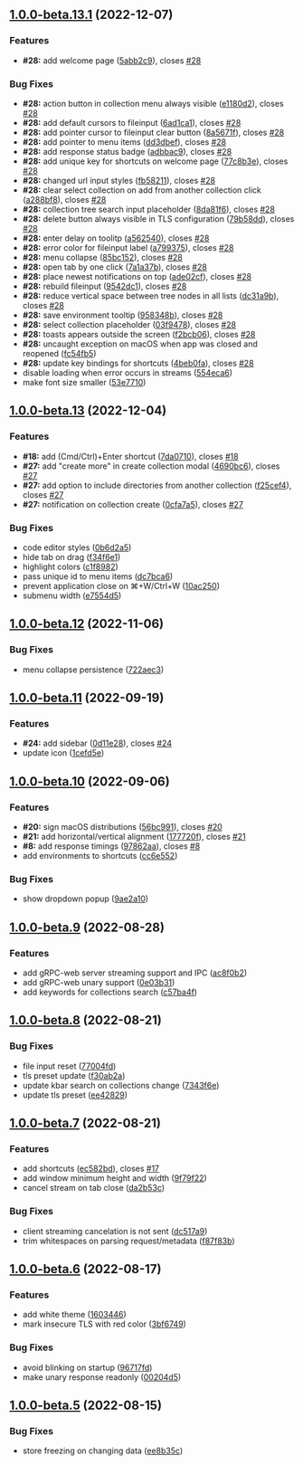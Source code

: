 

## [1.0.0-beta.13.1](https://github.com/getezy/ezy/compare/v1.0.0-beta.13...v1.0.0-beta.13.1) (2022-12-07)


### Features

* **#28:** add welcome page ([5abb2c9](https://github.com/getezy/ezy/commit/5abb2c9daf0408e1690ea3beccd696188a76b50d)), closes [#28](https://github.com/getezy/ezy/issues/28)


### Bug Fixes

* **#28:** action button in collection menu always visible ([e1180d2](https://github.com/getezy/ezy/commit/e1180d2c7e64496d68d17e5dddd2f62491ebb6c3)), closes [#28](https://github.com/getezy/ezy/issues/28)
* **#28:** add default cursors to fileinput ([6ad1ca1](https://github.com/getezy/ezy/commit/6ad1ca1eac602443dda15ae68829687cad2d8cfa)), closes [#28](https://github.com/getezy/ezy/issues/28)
* **#28:** add pointer cursor to fileinput clear button ([8a5671f](https://github.com/getezy/ezy/commit/8a5671fa59b379fd57f1b00e47d6d454a0b4a956)), closes [#28](https://github.com/getezy/ezy/issues/28)
* **#28:** add pointer to menu items ([dd3dbef](https://github.com/getezy/ezy/commit/dd3dbef35b337dc152b280ef1d47505834578a6c)), closes [#28](https://github.com/getezy/ezy/issues/28)
* **#28:** add response status badge ([adbbac9](https://github.com/getezy/ezy/commit/adbbac95e40b085d7b9bff0635e4392eede143b0)), closes [#28](https://github.com/getezy/ezy/issues/28)
* **#28:** add unique key for shortcuts on welcome page ([77c8b3e](https://github.com/getezy/ezy/commit/77c8b3e615035db5e7f62158e3f424add0d3b354)), closes [#28](https://github.com/getezy/ezy/issues/28)
* **#28:** changed url input styles ([fb58211](https://github.com/getezy/ezy/commit/fb5821106deefa6abd3f039985c601622710a7c5)), closes [#28](https://github.com/getezy/ezy/issues/28)
* **#28:** clear select collection on add from another collection click ([a288bf8](https://github.com/getezy/ezy/commit/a288bf8673f706c10070e9b866592aab10f41699)), closes [#28](https://github.com/getezy/ezy/issues/28)
* **#28:** collection tree search input placeholder ([8da81f6](https://github.com/getezy/ezy/commit/8da81f602fb868d819f8b1e86992772b18c0e371)), closes [#28](https://github.com/getezy/ezy/issues/28)
* **#28:** delete button always visible in TLS configuration ([79b58dd](https://github.com/getezy/ezy/commit/79b58ddf2419bcbb194942797a99e42988a95fc3)), closes [#28](https://github.com/getezy/ezy/issues/28)
* **#28:** enter delay on toolitp ([a562540](https://github.com/getezy/ezy/commit/a562540028d9003290865eca62b7cbff90da5603)), closes [#28](https://github.com/getezy/ezy/issues/28)
* **#28:** error color for fileinput label ([a799375](https://github.com/getezy/ezy/commit/a7993751ce37b0c3b2ef95f79a8c379a4fd1bc95)), closes [#28](https://github.com/getezy/ezy/issues/28)
* **#28:** menu collapse ([85bc152](https://github.com/getezy/ezy/commit/85bc152ecd14693743c6b4794bf2a25c7eec10eb)), closes [#28](https://github.com/getezy/ezy/issues/28)
* **#28:** open tab by one click ([7a1a37b](https://github.com/getezy/ezy/commit/7a1a37b1510fd8e120d094723228a5f256a616dc)), closes [#28](https://github.com/getezy/ezy/issues/28)
* **#28:** place newest notifications on top ([ade02cf](https://github.com/getezy/ezy/commit/ade02cf05c29581d83d7eea05d9b81e9596afd3a)), closes [#28](https://github.com/getezy/ezy/issues/28)
* **#28:** rebuild fileinput ([9542dc1](https://github.com/getezy/ezy/commit/9542dc1acc4623167b1edd5eb89e5c03ae7a28ea)), closes [#28](https://github.com/getezy/ezy/issues/28)
* **#28:** reduce vertical space between tree nodes in all lists ([dc31a9b](https://github.com/getezy/ezy/commit/dc31a9bb73f0d05981e2476fe80d389578e85b4c)), closes [#28](https://github.com/getezy/ezy/issues/28)
* **#28:** save environment tooltip ([958348b](https://github.com/getezy/ezy/commit/958348ba336fc30ad3fc2ce15112a7894505cdc3)), closes [#28](https://github.com/getezy/ezy/issues/28)
* **#28:** select collection placeholder ([03f9478](https://github.com/getezy/ezy/commit/03f9478a3ba00c9382ed1875d8fd928bd491de27)), closes [#28](https://github.com/getezy/ezy/issues/28)
* **#28:** toasts appears outside the screen ([f2bcb06](https://github.com/getezy/ezy/commit/f2bcb061ffc7d889859e4956969bda2fc1c78bec)), closes [#28](https://github.com/getezy/ezy/issues/28)
* **#28:** uncaught exception on macOS when app was closed and reopened ([fc54fb5](https://github.com/getezy/ezy/commit/fc54fb59e53517a6b899defe8dd3fdf01d80b49a))
* **#28:** update key bindings for shortcuts ([4beb0fa](https://github.com/getezy/ezy/commit/4beb0fa9d080cec3eb01543107d13a0303a1e178)), closes [#28](https://github.com/getezy/ezy/issues/28)
* disable loading when error occurs in streams ([554eca6](https://github.com/getezy/ezy/commit/554eca6fa98ddb7570b00370b503d6a3da738069))
* make font size smaller ([53e7710](https://github.com/getezy/ezy/commit/53e7710e966ed8193531ce6fbd6b34b64b0017db))

## [1.0.0-beta.13](https://github.com/getezy/ezy/compare/v1.0.0-beta.12...v1.0.0-beta.13) (2022-12-04)


### Features

* **#18:** add (Cmd/Ctrl)+Enter shortcut ([7da0710](https://github.com/getezy/ezy/commit/7da071049b9b0b6453c3769c585e99dcb128dafe)), closes [#18](https://github.com/getezy/ezy/issues/18)
* **#27:** add "create more" in create collection modal ([4690bc6](https://github.com/getezy/ezy/commit/4690bc62d9448acc8902d6baf31f35a2b3282939)), closes [#27](https://github.com/getezy/ezy/issues/27)
* **#27:** add option to include directories from another collection ([f25cef4](https://github.com/getezy/ezy/commit/f25cef4d452fff06a7134811fccb997c0792d6a5)), closes [#27](https://github.com/getezy/ezy/issues/27)
* **#27:** notification on collection create ([0cfa7a5](https://github.com/getezy/ezy/commit/0cfa7a5c78e403a95699be2b3daef907127e2cbb)), closes [#27](https://github.com/getezy/ezy/issues/27)


### Bug Fixes

* code editor styles ([0b6d2a5](https://github.com/getezy/ezy/commit/0b6d2a552454c39d5d12436dbbd51c4e7d86e888))
* hide tab on drag ([f34f6e1](https://github.com/getezy/ezy/commit/f34f6e1b749afea4de8378774bb4e4ff58bfdb8c))
* highlight colors ([c1f8982](https://github.com/getezy/ezy/commit/c1f8982e47668e50a48bfdd25f76a5b38a69ce6c))
* pass unique id to menu items ([dc7bca6](https://github.com/getezy/ezy/commit/dc7bca687240335e5a811b26b0b6df094a230ef6))
* prevent application close on ⌘+W/Ctrl+W ([10ac250](https://github.com/getezy/ezy/commit/10ac250a2c360aa7c24c01cd56c78045c115fd2e))
* submenu width ([e7554d5](https://github.com/getezy/ezy/commit/e7554d5a44831411fa79e69a628d1f8e704e7736))

## [1.0.0-beta.12](https://github.com/getezy/ezy/compare/v1.0.0-beta.11...v1.0.0-beta.12) (2022-11-06)


### Bug Fixes

* menu collapse persistence ([722aec3](https://github.com/getezy/ezy/commit/722aec3a879b60a05f889872ac78bfcdbb478672))

## [1.0.0-beta.11](https://github.com/getezy/ezy/compare/v1.0.0-beta.10...v1.0.0-beta.11) (2022-09-19)


### Features

* **#24:** add sidebar ([0d11e28](https://github.com/getezy/ezy/commit/0d11e284e1e247b56d6ba79a30a7c4be4511faa4)), closes [#24](https://github.com/getezy/ezy/issues/24)
* update icon ([1cefd5e](https://github.com/getezy/ezy/commit/1cefd5e53600e9c225ef6f45e1e8e38c6a3d3655))

## [1.0.0-beta.10](https://github.com/getezy/ezy/compare/v1.0.0-beta.9...v1.0.0-beta.10) (2022-09-06)


### Features

* **#20:** sign macOS distributions ([56bc991](https://github.com/getezy/ezy/commit/56bc991e2907b20bae5b5c1561f5d5fb08458dc2)), closes [#20](https://github.com/getezy/ezy/issues/20)
* **#21:** add horizontal/vertical alignment ([177720f](https://github.com/getezy/ezy/commit/177720f8c2ac874e2acf15dd700a5d9ad056a2d5)), closes [#21](https://github.com/getezy/ezy/issues/21)
* **#8:** add response timings ([97862aa](https://github.com/getezy/ezy/commit/97862aa2dff53c425502f4f5b27beaa10975ef26)), closes [#8](https://github.com/getezy/ezy/issues/8)
* add environments to shortcuts ([cc6e552](https://github.com/getezy/ezy/commit/cc6e5521b5447f1a75d0fb0fe3ddff3dd8c68d1e))


### Bug Fixes

* show dropdown popup ([9ae2a10](https://github.com/getezy/ezy/commit/9ae2a104f20f079468d651d57ae926248fd4344a))

## [1.0.0-beta.9](https://github.com/getezy/ezy/compare/v1.0.0-beta.8...v1.0.0-beta.9) (2022-08-28)


### Features

* add gRPC-web server streaming support and IPC ([ac8f0b2](https://github.com/getezy/ezy/commit/ac8f0b26d25fcc824792d79ede4bfc987c4c24ac))
* add gRPC-web unary support ([0e03b31](https://github.com/getezy/ezy/commit/0e03b31e35f72b8376346e4602591bfa01157955))
* add keywords for collections search ([c57ba4f](https://github.com/getezy/ezy/commit/c57ba4f8e02d5662d4a0f1d1bd7f720185196e56))

## [1.0.0-beta.8](https://github.com/getezy/ezy/compare/v1.0.0-beta.7...v1.0.0-beta.8) (2022-08-21)


### Bug Fixes

* file input reset ([77004fd](https://github.com/getezy/ezy/commit/77004fd2c2a47653b605666378fb8333783d35d0))
* tls preset update ([f30ab2a](https://github.com/getezy/ezy/commit/f30ab2a15a03e11b5a7ad6769dcf3d5d0c993c84))
* update kbar search on collections change ([7343f6e](https://github.com/getezy/ezy/commit/7343f6e1faac8055d3a8a633146348ba9ecefac2))
* update tls preset ([ee42829](https://github.com/getezy/ezy/commit/ee4282994532e8703b4a319930dfe92e912f2ce9))

## [1.0.0-beta.7](https://github.com/getezy/ezy/compare/v1.0.0-beta.6...v1.0.0-beta.7) (2022-08-21)


### Features

* add shortcuts ([ec582bd](https://github.com/getezy/ezy/commit/ec582bd1eb1d02e77b94e5b67157d6786fb581eb)), closes [#17](https://github.com/getezy/ezy/issues/17)
* add window minimum height and width ([9f79f22](https://github.com/getezy/ezy/commit/9f79f22c4896d8af4b1942c2f2048660ebf163a5))
* cancel stream on tab close ([da2b53c](https://github.com/getezy/ezy/commit/da2b53cec9574e341eab1620f102a2429c9ff31f))


### Bug Fixes

* client streaming cancelation is not sent ([dc517a9](https://github.com/getezy/ezy/commit/dc517a9349c9a6639959a9f5564577cd00ccc070))
* trim whitespaces on parsing request/metadata ([f87f83b](https://github.com/getezy/ezy/commit/f87f83ba21a57a04308a9763104405342aa0325c))

## [1.0.0-beta.6](https://github.com/getezy/ezy/compare/v1.0.0-beta.5...v1.0.0-beta.6) (2022-08-17)


### Features

* add white theme ([1603446](https://github.com/getezy/ezy/commit/1603446f7a3f0876f4d3cf1cb5e2a5967e39bade))
* mark insecure TLS with red color ([3bf6749](https://github.com/getezy/ezy/commit/3bf6749da5b95daf2046cb7446d9704693a532a9))


### Bug Fixes

* avoid blinking on startup ([96717fd](https://github.com/getezy/ezy/commit/96717fd305f5fab4dd1157d8763259f997fab7d6))
* make unary response readonly ([00204d5](https://github.com/getezy/ezy/commit/00204d58c23d5402ec51b02ee3b8f4c0c7510b44))

## [1.0.0-beta.5](https://github.com/getezy/ezy/compare/v1.0.0-beta.4...v1.0.0-beta.5) (2022-08-15)


### Bug Fixes

* store freezing on changing data ([ee8b35c](https://github.com/getezy/ezy/commit/ee8b35cf7ffb48c311f9da58c2037aeb8d98ae70))